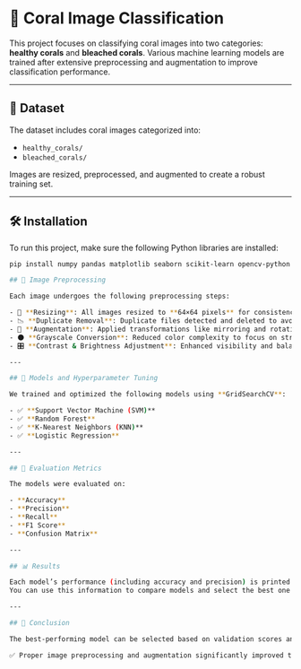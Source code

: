 # 🪸 Coral Image Classification

This project focuses on classifying coral images into two categories: **healthy corals** and **bleached corals**. Various machine learning models are trained after extensive preprocessing and augmentation to improve classification performance.

---

## 📂 Dataset

The dataset includes coral images categorized into:
- `healthy_corals/`
- `bleached_corals/`

Images are resized, preprocessed, and augmented to create a robust training set.

---

## 🛠️ Installation

To run this project, make sure the following Python libraries are installed:

```bash
pip install numpy pandas matplotlib seaborn scikit-learn opencv-python Pillow tqdm

## 🧼 Image Preprocessing

Each image undergoes the following preprocessing steps:

- 🔄 **Resizing**: All images resized to **64×64 pixels** for consistency and reduced computation.
- 📉 **Duplicate Removal**: Duplicate files detected and deleted to avoid bias.
- 🔁 **Augmentation**: Applied transformations like mirroring and rotation to increase dataset diversity.
- 🌑 **Grayscale Conversion**: Reduced color complexity to focus on structure.
- 🎛️ **Contrast & Brightness Adjustment**: Enhanced visibility and balance across images.

---

## 🤖 Models and Hyperparameter Tuning

We trained and optimized the following models using **GridSearchCV**:

- ✅ **Support Vector Machine (SVM)**
- ✅ **Random Forest**
- ✅ **K-Nearest Neighbors (KNN)**
- ✅ **Logistic Regression**

---

## 📏 Evaluation Metrics

The models were evaluated on:

- **Accuracy**
- **Precision**
- **Recall**
- **F1 Score**
- **Confusion Matrix**

---

## 📊 Results

Each model’s performance (including accuracy and precision) is printed during execution.  
You can use this information to compare models and select the best one for your coral classification task.

---

## 📌 Conclusion

The best-performing model can be selected based on validation scores and metric comparisons.

✅ Proper image preprocessing and augmentation significantly improved the model's ability to distinguish between **healthy** and **bleached** coral.

